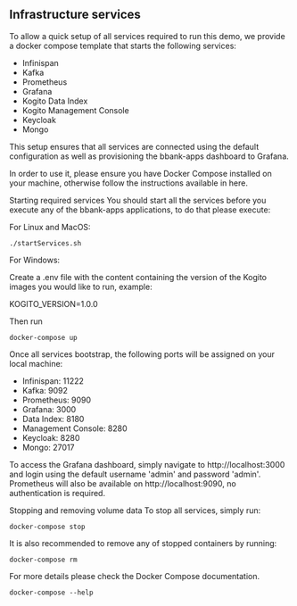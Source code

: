 ## Infrastructure services

To allow a quick setup of all services required to run this demo, we provide a docker compose template that starts the following services:

* Infinispan
* Kafka
* Prometheus
* Grafana
* Kogito Data Index
* Kogito Management Console
* Keycloak
* Mongo

This setup ensures that all services are connected using the default configuration as well as provisioning the bbank-apps dashboard to Grafana.

In order to use it, please ensure you have Docker Compose installed on your machine, otherwise follow the instructions available in here.

Starting required services
You should start all the services before you execute any of the bbank-apps applications, to do that please execute:

For Linux and MacOS:
```shell
./startServices.sh
```
For Windows:

Create a .env file with the content containing the version of the Kogito images you would like to run, example:

KOGITO_VERSION=1.0.0

Then run
```docker
docker-compose up
```
Once all services bootstrap, the following ports will be assigned on your local machine:

* Infinispan: 11222
* Kafka: 9092
* Prometheus: 9090
* Grafana: 3000
* Data Index: 8180
* Management Console: 8280
* Keycloak: 8280
* Mongo: 27017

To access the Grafana dashboard, simply navigate to http://localhost:3000 and login using the default username 'admin' and password 'admin'. Prometheus will also be available on http://localhost:9090, no authentication is required.

Stopping and removing volume data
To stop all services, simply run:
```docker
docker-compose stop
```
It is also recommended to remove any of stopped containers by running:
``` docker
docker-compose rm
```
For more details please check the Docker Compose documentation.
```docker
docker-compose --help
```
   


